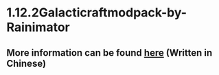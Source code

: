 1.12.2Galacticraftmodpack-by-Rainimator
=
More information can be found [here](https://www.mcbbs.net/forum.php?mod=viewthread&tid=1230533&page=1&extra=#pid22673305) (Written in Chinese)
-
